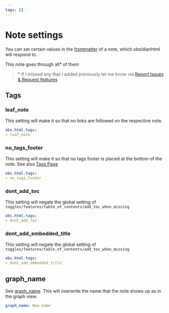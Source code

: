 ```yaml
---
tags: []
---
```

# Note settings

You can set certain values in the [frontmatter](https://help.obsidian.md/Advanced+topics/YAML+front+matter) of a note, which obsidianhtml will respond to.

This note goes through all\* of them

> \*  if I missed any that I added previously let me know via [Report Issues & Request features](../../General%20Information/Report%20Issues%20%26%20Request%20features.md)

## Tags
### leaf_note
This setting will make it so that no links are followed on the respective note.

``` yaml
obs.html.tags:
- leaf_note
```


### no_tags_footer
This setting will make it so that no tags footer is placed at the bottom of the note. See also [Tags Page](../../Configurations/Features/Tags%20Page.md#tags-list-in-note)

``` yaml
obs.html.tags:
- no_tags_footer
```


### dont_add_toc
This setting will negate the global setting of `toggles/features/table_of_contents/add_toc_when_missing`

``` yaml
obs.html.tags:
- dont_add_toc
```


### dont_add_embedded_title
This setting will negate the global setting of `toggles/features/table_of_contents/add_toc_when_missing`

``` yaml
obs.html.tags:
- dont_add_embedded_title
```




## graph_name
See [ graph_name](../../Configurations/Features/Graph%20view.md#overwrite-the-name-of-a-note-in-the-graph-view-). This will overwrite the name that the note shows up as in the graph view.

``` yaml
graph_name: New name
```


